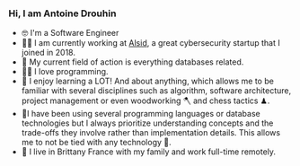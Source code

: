 ### Hi, I am Antoine Drouhin 

- 🤓 I'm a Software Engineer
- 👷‍♂️ I am currently working at [Alsid](https://www.alsid.com/), a great cybersecurity startup that I joined in 2018.
- 💽 My current field of action is everything databases related.
- 👨‍💻 I love programming.
- 📙 I enjoy learning a LOT! And about anything, which allows me to be familiar with several disciplines such as algorithm, software architecture, project management or even woodworking 🪓 and chess tactics ♟.
- 🔬I have been using several programming languages or database technologies but I always prioritize understanding concepts and the trade-offs they involve rather than implementation details. This allows me to not be tied with any technology 🙌.
- 🏡 I live in Brittany France with my family and work full-time remotely.
